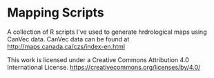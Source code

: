 # Mapping Scripts

A collection of R scripts I've used to generate hrdrological maps using CanVec data. CanVec data can be found at <http://maps.canada.ca/czs/index-en.html>

This work is licensed under a Creative Commons Attribution 4.0 International License. <https://creativecommons.org/licenses/by/4.0/>
